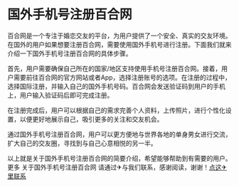 # 国外手机号注册百合网

百合网是一个专注于婚恋交友的平台，为用户提供了一个安全、真实的交友环境。在国外的用户如果想要注册百合网，需要使用国外手机号进行注册。下面我们就来介绍一下国外手机号注册百合网的具体步骤。

首先，用户需要确保自己所在的国家/地区支持使用手机号注册百合网。接着，用户需要前往百合网的官方网站或者App，选择注册账号的选项。在注册的过程中，选择国际注册，并输入自己的国外手机号码。百合网会发送验证码到用户的手机上，用户输入验证码后即可完成注册。

在注册完成后，用户可以根据自己的需求完善个人资料，上传照片，进行个性化设置，以便更好地展示自己，吸引更多的关注和交友机会。

通过国外手机号注册百合网，用户可以更方便地与世界各地的单身男女进行交流，扩大自己的交友圈，寻找到与自己心意相悦的另一半。

以上就是关于国外手机号注册百合网的简要介绍，希望能够帮助到有需要的用户。更多 关于国外手机号注册百合网 请通过✈与我们联系，感谢阅读，谢谢！[点这✈里联系](https://1.k02.cc)